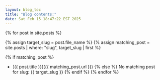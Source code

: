 ```yaml
---
layout: blog_toc
title: "Blog contents:"
date: Sat Feb 15 18:47:22 EST 2025
---
```

  {% for post in site.posts %}

  {% assign target_slug = post.file_name %}
{% assign matching_post = site.posts | where: "slug", target_slug | first %}

{% if matching_post %}

- [{{ post.title }}]({{ matching_post.url }})
{% else %}
  No matching post for slug: {{ target_slug }}
{% endif %}
  {% endfor %}
